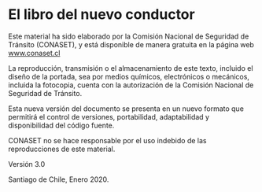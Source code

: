 # El libro del nuevo conductor

Este material ha sido elaborado por la Comisión Nacional de Seguridad de Tránsito \(CONASET\), y está disponible de manera gratuita en la página web www.conaset.cl

La reproducción, transmisión o el almacenamiento de este texto, incluido el diseño de la portada, sea por medios químicos, electrónicos o mecánicos, incluida la fotocopia, cuenta con la autorización de la Comisión Nacional de Seguridad de Tránsito.

Esta nueva versión del documento se presenta en un nuevo formato que permitirá el control de versiones, portabilidad, adaptabilidad y disponibilidad del código fuente.

CONASET no se hace responsable por el uso indebido de las reproducciones de este material.

Versión 3.0

Santiago de Chile, Enero 2020.

